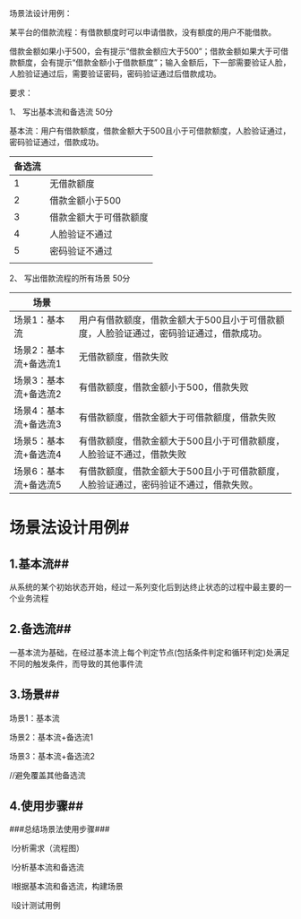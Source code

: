 场景法设计用例：

某平台的借款流程：有借款额度时可以申请借款，没有额度的用户不能借款。

借款金额如果小于500，会有提示“借款金额应大于500”；借款金额如果大于可借款额度，会有提示“借款金额小于借款额度”；输入金额后，下一部需要验证人脸，人脸验证通过后，需要验证密码，密码验证通过后借款成功。

要求：

1、  写出基本流和备选流   50分

基本流：用户有借款额度，借款金额大于500且小于可借款额度，人脸验证通过，密码验证通过，借款成功。

|备选流||
|-|-|
|1|无借款额度|
|2|借款金额小于500|
|3|借款金额大于可借款额度|
|4|人脸验证不通过|
|5|密码验证不通过|
|||

2、  写出借款流程的所有场景  50分

|场景||
|-|-|
|场景1：基本流|用户有借款额度，借款金额大于500且小于可借款额度，人脸验证通过，密码验证通过，借款成功。|
|场景2：基本流+备选流1|无借款额度，借款失败|
|场景3：基本流+备选流2|有借款额度，借款金额小于500，借款失败|
|场景4：基本流+备选流3|有借款额度，借款金额大于可借款额度，借款失败|
|场景5：基本流+备选流4|有借款额度，借款金额大于500且小于可借款额度，人脸验证不通过，借款失败|
|场景6：基本流+备选流5|有借款额度，借款金额大于500且小于可借款额度，人脸验证通过，密码验证不通过，借款失败。|


# 场景法设计用例#



## 1.基本流##

从系统的某个初始状态开始，经过一系列变化后到达终止状态的过程中最主要的一个业务流程

## 2.备选流##

一基本流为基础，在经过基本流上每个判定节点(包括条件判定和循环判定)处满足不同的触发条件，而导致的其他事件流 

## 3.场景##

场景1：基本流

场景2：基本流+备选流1

场景3：基本流+备选流2

//避免覆盖其他备选流

## 4.使用步骤##

###总结场景法使用步骤###

​	l分析需求（流程图）

​	l分析基本流和备选流

​	l根据基本流和备选流，构建场景

​	l设计测试用例

